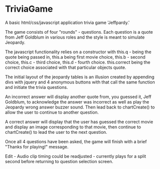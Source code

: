 # TriviaGame

A basic html/css/javascript application trivia game 'Jeffpardy.'

The game consists of four "rounds" - questions. Each question is a quote from Jeff Goldblum in various roles and the style is meant to simulate Jeopardy.

The javascript functionality relies on a constructor with this.q - being the quote being passed in, this.a being first movie choice, this.b - second choice, this.c - third choice, this.d - fourth choice. this.correct being the correct choice associated with that particular objects quote.

The initial layout of the jeopardy tables is an illusion created by appending divs with jquery and 4 anonymous buttons with that call the same function and initiate the trivia questions.

An incorrect answer will display another quote from, you guessed it, Jeff Goldblum, to acknowledge the answer was incorrect as well as play the Jeopardy wrong answer buzzer sound. Then lead back to chartCreate() to allow the user to continue to another question.

A correct answer will display that the user has guessed the correct movie and display an image corresponding to that movie, then continue to chartCreate() to lead the user to the next question.

Once all 4 questions have been asked, the game will finish with a brief "Thanks for playing!" message.


Edit - Audio clip timing could be readjusted - currently plays for a split second before returning to question selection screen.

